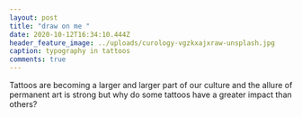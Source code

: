 ```yaml
---
layout: post
title: "draw on me "
date: 2020-10-12T16:34:10.444Z
header_feature_image: ../uploads/curology-vgzkxajxraw-unsplash.jpg
caption: typography in tattoos
comments: true
---
```

Tattoos are becoming a larger and larger part of our culture and the allure of permanent art is strong but why do some tattoos have a greater impact than others?